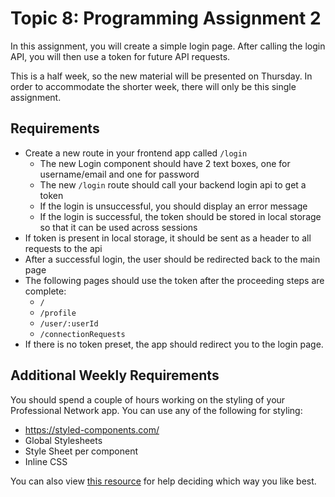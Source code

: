 # Topic 8: Programming Assignment 2

In this assignment, you will create a simple login page. After calling the login API, you will then use a token for future API requests.

This is a half week, so the new material will be presented on Thursday. In order to accommodate the shorter week, there will only be this single assignment.

## Requirements

- Create a new route in your frontend app called `/login`
  - The new Login component should have 2 text boxes, one for username/email and one for password
  - The new `/login` route should call your backend login api to get a token
  - If the login is unsuccessful, you should display an error message
  - If the login is successful, the token should be stored in local storage so that it can be used across sessions
- If token is present in local storage, it should be sent as a header to all requests to the api
- After a successful login, the user should be redirected back to the main page
- The following pages should use the token after the proceeding steps are complete:
  - `/`
  - `/profile`
  - `/user/:userId`
  - `/connectionRequests`
- If there is no token preset, the app should redirect you to the login page.

## Additional Weekly Requirements

You should spend a couple of hours working on the styling of your Professional Network app. You can use any of the following for styling:

- https://styled-components.com/
- Global Stylesheets
- Style Sheet per component
- Inline CSS

You can also view [this resource](https://www.pluralsight.com/guides/best-practices-styling-react-components) for help deciding which way you like best.
